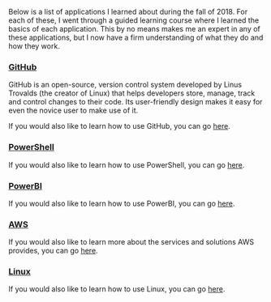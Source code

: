 Below is a list of applications I learned about during the fall of 2018. For each of these, I went through a guided learning course where I learned the basics of each application. This by no means makes me an expert in any of these applications, but I now have a firm understanding of what they do and how they work.   

### [GitHub](https://github.com/)
GitHub is an open-source, version control system developed by Linus Trovalds (the creator of Linux) that helps developers store, manage, track and control changes to their code. Its user-friendly design makes it easy for even the novice user to make use of it. 

If you would also like to learn how to use GitHub, you can go [here](https://lab.github.com/courses).  

### [PowerShell](https://docs.microsoft.com/en-us/powershell/) 
If you would also like to learn how to use PowerShell, you can go [here](https://mva.microsoft.com/learning-path/powershell-beginner-12 ).

### [PowerBI](https://powerbi.microsoft.com/en-us/desktop/) 
If you would also like to learn how to use PowerBI, you can go [here](https://powerbi.microsoft.com/en-us/learning/ ).

### [AWS](https://aws.amazon.com/) 
If you would also like to learn more about the services and solutions AWS provides, you can go [here](https://www.aws.training/).

### [Linux](https://www.kernel.org/category/about.html)
If you would also like to learn how to use Linux, you can go [here](https://www.guru99.com/unix-linux-tutorial.html ).



